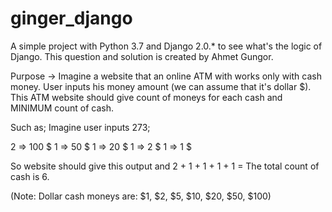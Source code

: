 # ginger_django
A simple project with Python 3.7 and Django 2.0.* to see what's the logic of Django.
This question and solution is created by Ahmet Gungor.


Purpose -> Imagine a website that an online ATM with works only with cash money.
User inputs his money amount (we can assume that it's dollar $). 
This ATM website should give count of moneys for each cash and MINIMUM count of cash.

Such as; Imagine user inputs 273;

2 => 100 $
1 =>  50 $
1 =>  20 $
1 =>   2 $
1 =>   1 $

So website should give this output and 2 + 1 + 1 + 1 + 1 = The total count of cash is 6.

(Note: Dollar cash moneys are: $1, $2, $5, $10, $20, $50, $100)
